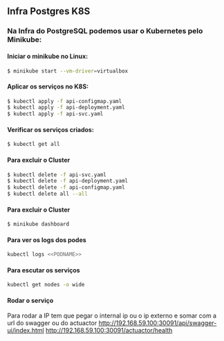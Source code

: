 ## Infra Postgres K8S
### Na Infra do PostgreSQL podemos usar o Kubernetes pelo Minikube:
#### Iniciar o minikube no Linux:
```sh
$ minikube start --vm-driver=virtualbox
```
#### Aplicar os serviços no K8S:
```sh
$ kubectl apply -f api-configmap.yaml
$ kubectl apply -f api-deployment.yaml
$ kubectl apply -f api-svc.yaml
```
#### Verificar os serviços criados:
```sh
$ kubectl get all
```
#### Para excluir o Cluster
```sh
$ kubectl delete -f api-svc.yaml
$ kubectl delete -f api-deployment.yaml
$ kubectl delete -f api-configmap.yaml
$ kubectl delete all --all
```
#### Para excluir o Cluster
```sh
$ minikube dashboard
```

#### Para ver os logs dos podes
```sh
kubectl logs <<PODNAME>>
```

#### Para escutar os serviços
```sh
kubectl get nodes -o wide
```

#### Rodar o serviço
Para rodar a IP tem que pegar o internal ip ou o ip externo e somar com a url do swagger ou do actuactor
http://192.168.59.100:30091/api/swagger-ui/index.html
http://192.168.59.100:30091/actuactor/health